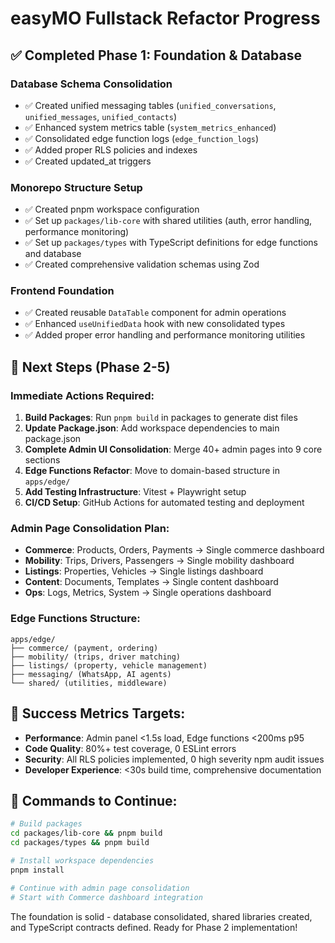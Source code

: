 # easyMO Fullstack Refactor Progress

## ✅ Completed Phase 1: Foundation & Database

### Database Schema Consolidation
- ✅ Created unified messaging tables (`unified_conversations`, `unified_messages`, `unified_contacts`)
- ✅ Enhanced system metrics table (`system_metrics_enhanced`)
- ✅ Consolidated edge function logs (`edge_function_logs`)
- ✅ Added proper RLS policies and indexes
- ✅ Created updated_at triggers

### Monorepo Structure Setup
- ✅ Created pnpm workspace configuration
- ✅ Set up `packages/lib-core` with shared utilities (auth, error handling, performance monitoring)
- ✅ Set up `packages/types` with TypeScript definitions for edge functions and database
- ✅ Created comprehensive validation schemas using Zod

### Frontend Foundation
- ✅ Created reusable `DataTable` component for admin operations
- ✅ Enhanced `useUnifiedData` hook with new consolidated types
- ✅ Added proper error handling and performance monitoring utilities

## 🚧 Next Steps (Phase 2-5)

### Immediate Actions Required:
1. **Build Packages**: Run `pnpm build` in packages to generate dist files
2. **Update Package.json**: Add workspace dependencies to main package.json
3. **Complete Admin UI Consolidation**: Merge 40+ admin pages into 9 core sections
4. **Edge Functions Refactor**: Move to domain-based structure in `apps/edge/`
5. **Add Testing Infrastructure**: Vitest + Playwright setup
6. **CI/CD Setup**: GitHub Actions for automated testing and deployment

### Admin Page Consolidation Plan:
- **Commerce**: Products, Orders, Payments → Single commerce dashboard
- **Mobility**: Trips, Drivers, Passengers → Single mobility dashboard  
- **Listings**: Properties, Vehicles → Single listings dashboard
- **Content**: Documents, Templates → Single content dashboard
- **Ops**: Logs, Metrics, System → Single operations dashboard

### Edge Functions Structure:
```
apps/edge/
├── commerce/ (payment, ordering)
├── mobility/ (trips, driver matching)
├── listings/ (property, vehicle management)
├── messaging/ (WhatsApp, AI agents)
└── shared/ (utilities, middleware)
```

## 🎯 Success Metrics Targets:
- **Performance**: Admin panel <1.5s load, Edge functions <200ms p95
- **Code Quality**: 80%+ test coverage, 0 ESLint errors
- **Security**: All RLS policies implemented, 0 high severity npm audit issues
- **Developer Experience**: <30s build time, comprehensive documentation

## 🔧 Commands to Continue:

```bash
# Build packages
cd packages/lib-core && pnpm build
cd packages/types && pnpm build

# Install workspace dependencies
pnpm install

# Continue with admin page consolidation
# Start with Commerce dashboard integration
```

The foundation is solid - database consolidated, shared libraries created, and TypeScript contracts defined. Ready for Phase 2 implementation!